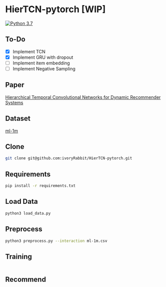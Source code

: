 # HierTCN-pytorch [WIP]
[![Python 3.7](https://img.shields.io/badge/python-3.7-blue.svg)](https://www.python.org/downloads/release/python-360/)

## To-Do
- [x] Implement TCN
- [x] Implement GRU with dropout 
- [ ] Implement item embedding
- [ ] Implement Negative Sampling

## Paper
[Hierarchical Temporal Convolutional Networks for Dynamic Recommender Systems](https://arxiv.org/pdf/1904.04381.pdf)

## Dataset
[ml-1m](https://grouplens.org/datasets/movielens/1m/)

## Clone
```bash
git clone git@github.com:ivoryRabbit/HierTCN-pytorch.git
```

## Requirements
```bash
pip install -r requirements.txt
```

## Load Data
```bash
python3 load_data.py
```

## Preprocess
```bash
python3 preprocess.py --interaction ml-1m.csv
```

## Training
```bash

```

## Recommend
```bash

```
